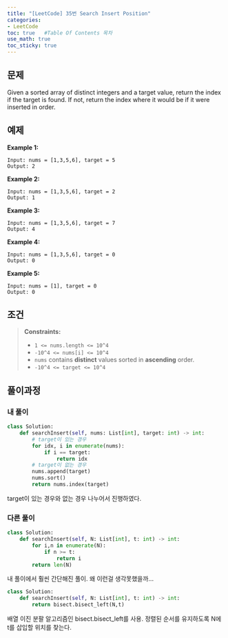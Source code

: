 ```yaml
---
title: "[LeetCode] 35번 Search Insert Position"
categories: 
- LeetCode
toc: true   #Table Of Contents 목차 
use_math: true
toc_sticky: true
---
```


## 문제

Given a sorted array of distinct integers and a target value, return the index if the target is found. If not, return the index where it would be if it were inserted in order.

## 예제

**Example 1:**

```
Input: nums = [1,3,5,6], target = 5
Output: 2
```

**Example 2:**

```
Input: nums = [1,3,5,6], target = 2
Output: 1
```

**Example 3:**

```
Input: nums = [1,3,5,6], target = 7
Output: 4
```

**Example 4:**

```
Input: nums = [1,3,5,6], target = 0
Output: 0
```

**Example 5:**

```
Input: nums = [1], target = 0
Output: 0
```

## 조건

> **Constraints:**
>
> - `1 <= nums.length <= 10^4`
> - `-10^4 <= nums[i] <= 10^4`
> - `nums` contains **distinct** values sorted in **ascending** order.
> - `-10^4 <= target <= 10^4`

## 풀이과정

### 내 풀이

```python
class Solution:
    def searchInsert(self, nums: List[int], target: int) -> int:
        # target이 있는 경우
        for idx, i in enumerate(nums):
            if i == target:
                return idx
        # target이 없는 경우
        nums.append(target)
        nums.sort()
        return nums.index(target)
```

target이 있는 경우와 없는 경우 나누어서 진행하였다.

### 다른 풀이

```python
class Solution:
    def searchInsert(self, N: List[int], t: int) -> int:
        for i,n in enumerate(N):
            if n >= t:
                return i
        return len(N)
```

내 풀이에서 훨씬 간단해진 풀이. 왜 이런걸 생각못했을까...

```python
class Solution:
    def searchInsert(self, N: List[int], t: int) -> int:
        return bisect.bisect_left(N,t)
```

배열 이진 분팔 알고리즘인 bisect.bisect_left를 사용. 정렬된 순서를 유지하도록 N에 t를 삽입할 위치를 찾는다.